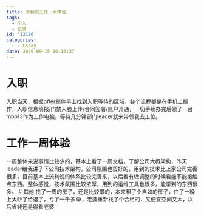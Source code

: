 ```yaml
---
title: 流利说工作一周体验
tags:
  - 个人
  - 记录
id: '12186'
categories:
  - - Essay
date: 2020-09-15 16:16:37
---
```


# 入职

入职当天，根据offer邮件早上找到入职等待的区域，各个流程都是在手机上操作，入职信息填报/门禁人脸上传/合同签署/账户开通，一切手续办完后领了一台mbp13作为工作电脑，等待几分钟部门leader就来带领我去工位。

# 工作一周体验

一周整体来说事情比较少的，基本上看了一周文档，了解公司大概架构，昨天leader给我讲了下公司技术架构，公司氛围也蛮好的，用到的技术比上家公司完善很多，目前基本上流利说的体系比较完善来，以后看有做调整的时候看能不能接触点东西。整体感觉，技术氛围比较浓厚，用到的运维工具也很多，能学到的东西很多。 # 其他 找了一周的房子，还是比较累的，本来租了个自如的房子，住了一晚上太吵了给退了，亏了一千多😂，老婆重新找了个合租的，又便宜空间又大，以后省钱还是得看老婆